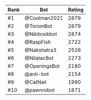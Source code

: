 Rank|Bot|Rating
---|---|---
#1|@Coolman2021|2879
#2|@ToromBot|2879
#3|@Nikitosikbot|2874
#4|@RaspFish|2722
#5|@Nakshatra3|2526
#6|@NilatacBot|2273
#7|@OpeningsBot|2180
#8|@anti-bot|2154
#9|@CatNail|1990
#10|@pawnrobot|1871
